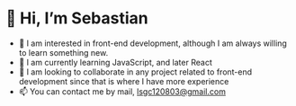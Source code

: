 # 👋 Hi, I’m Sebastian 

- 👀 I am interested in front-end development, although I am always willing to learn something new.
- 🌱 I am currently learning JavaScript, and later React
- 💞️ I am looking to collaborate in any project related to front-end development since that is where I have more experience
- 📫 You can contact me by mail, lsgc120803@gmail.com
